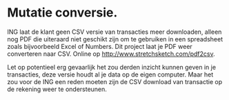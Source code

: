 # Mutatie conversie.

ING laat de klant geen CSV versie van transacties meer downloaden, alleen nog PDF die uiteraard niet geschikt zijn om te gebruiken in een spreadsheet zoals bijvoorbeeld Excel of Numbers.
Dit project laat je PDF weer converteren naar CSV.
Online op http://www.stretchsketch.com/pdf2csv.

Let op potentieel erg gevaarlijk het zou derden inzicht kunnen geven in je transacties, deze versie houdt al je data op de eigen computer. Maar het zou voor de ING een reden moeten zijn de CSV download van transactie op de rekening weer te ondersteunen.
